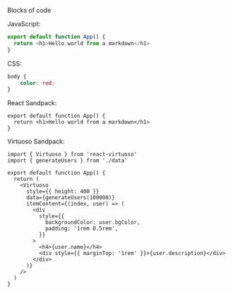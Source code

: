 Blocks of code

JavaScript:

```js
export default function App() {
  return <h1>Hello world from a markdown</h1>
}
```

CSS:

```css
body {
    color: red;
}
```

React Sandpack:

```tsx live react
export default function App() {
  return <h1>Hello world from a markdown</h1>
}
```

Virtuoso Sandpack:

```tsx live virtuoso
import { Virtuoso } from 'react-virtuoso'
import { generateUsers } from './data'

export default function App() {
  return (
    <Virtuoso
      style={{ height: 400 }}
      data={generateUsers(100000)}
      itemContent={(index, user) => (
        <div
          style={{
            backgroundColor: user.bgColor,
            padding: '1rem 0.5rem',
          }}
        >
          <h4>{user.name}</h4>
          <div style={{ marginTop: '1rem' }}>{user.description}</div>
        </div>
      )}
    />
  )
}
```
